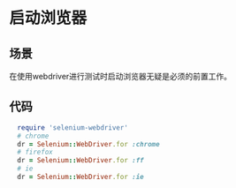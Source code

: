 启动浏览器
==========

场景
----
在使用webdriver进行测试时启动浏览器无疑是必须的前置工作。

代码
----
```ruby
  require 'selenium-webdriver'
  # chrome
  dr = Selenium::WebDriver.for :chrome
  # firefox
  dr = Selenium::WebDriver.for :ff
  # ie
  dr = Selenium::WebDriver.for :ie
```



